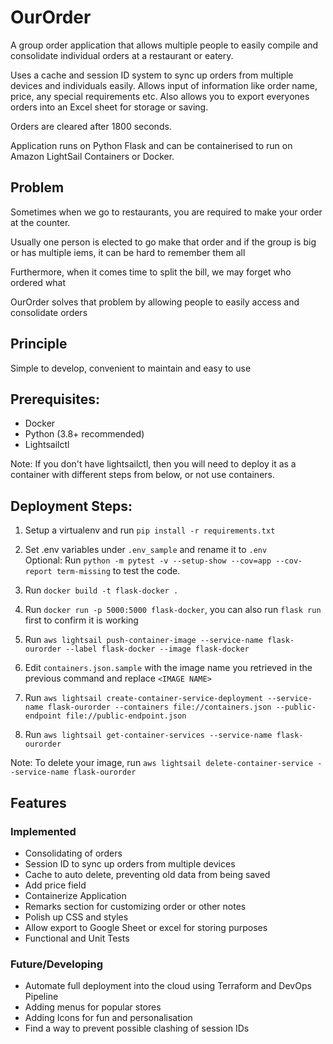 # OurOrder
A group order application that allows multiple people to easily compile and consolidate individual orders at a restaurant or eatery.

Uses a cache and session ID system to sync up orders from multiple devices and individuals easily. Allows input of information like order name, price, any special requirements etc. Also allows you to export everyones orders into an Excel sheet for storage or saving.

Orders are cleared after 1800 seconds.

Application runs on Python Flask and can be containerised to run on Amazon LightSail Containers or Docker.

## Problem
Sometimes when we go to restaurants, you are required to make your order at the counter. 

Usually one person is elected to go make that order and if the group is big or has multiple iems, it can be hard to remember them all

Furthermore, when it comes time to split the bill, we may forget who ordered what

OurOrder solves that problem by allowing people to easily access and consolidate orders

## Principle
Simple to develop, convenient to maintain and easy to use

## Prerequisites:
- Docker
- Python (3.8+ recommended)
- Lightsailctl

Note: If you don't have lightsailctl, then you will need to deploy it as a container with different steps from below, or not use containers.

## Deployment Steps:
1. Setup a virtualenv and run `pip install -r requirements.txt`
2. Set .env variables under `.env_sample` and rename it to `.env`
    <br>Optional: Run `python -m pytest -v --setup-show --cov=app --cov-report term-missing` to test the code.

3. Run `docker build -t flask-docker .`
4. Run `docker run -p 5000:5000 flask-docker`, you can also run `flask run` first to confirm it is working 
5. Run `aws lightsail push-container-image --service-name flask-ourorder --label flask-docker --image flask-docker`
6. Edit `containers.json.sample` with the image name you retrieved in the previous command and replace `<IMAGE NAME>`
7. Run `aws lightsail create-container-service-deployment --service-name flask-ourorder --containers file://containers.json --public-endpoint file://public-endpoint.json`
8. Run `aws lightsail get-container-services --service-name flask-ourorder`


Note: To delete your image, run `aws lightsail delete-container-service --service-name flask-ourorder`

## Features
### Implemented
- Consolidating of orders
- Session ID to sync up orders from multiple devices
- Cache to auto delete, preventing old data from being saved
- Add price field
- Containerize Application
- Remarks section for customizing order or other notes
- Polish up CSS and styles
- Allow export to Google Sheet or excel for storing purposes
- Functional and Unit Tests

### Future/Developing
- Automate full deployment into the cloud using Terraform and DevOps Pipeline
- Adding menus for popular stores
- Adding Icons for fun and personalisation
- Find a way to prevent possible clashing of session IDs